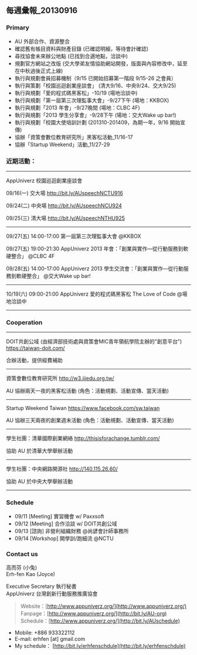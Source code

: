 ## 每週彙報_20130916

### Primary
* AU 外部合作、資源整合
* 確認舊有帳目資料與財產目錄 (已確認明細，等待會計確認)
* 尋找協會未來辦公地點 (已找到合適地點，洽談中)
* 規劃官方網站之改版 (交大學弟友情協助網站開發，版面與內容修改中，延至在中秋過後正式上線) 
* 執行與規劃會員招募機制（9/15 已開始招募第一階段 9/15-26 之會員）
* 執行與策劃「校園巡迴創業座談會」 (清大9/16、中央9/24、交大9/25)
* 執行與規劃「愛的程式碼黑客松」-10/19 (場地洽談中)
* 執行與規劃「第一屆第三次理監事大會」-9/27下午 (場地：KKBOX)
* 執行與規劃「2013 年會」-9/27晚間 (場地：CLBC 4F)
* 執行與規劃「2013 學生分享會」-9/28下午 (場地：交大Wake up bar!)
* 執行與規劃「校園大使培訓計劃 (201310-201409，為期一年，9/16 開始宣傳)
* 協辦「資策會數位教育研究所」黑客松活動_11/16-17 
* 協辦「Startup Weekend」活動_11/27-29 


### 近期活動：

----------------------------
AppUniverz 校園巡迴創業座談會

09/16(一) 交大場 http://bit.ly/AUspeechNCTU916

09/24(二) 中央場 http://bit.ly/AUspeechNCU924

09/25(三) 清大場 http://bit.ly/AUspeechNTHU925

----------------------------
09/27(五) 14:00-17:00 第一屆第三次理監事大會 @KKBOX

09/27(五) 19:00-21:30 AppUniverz 2013 年會：「創業與實作—從行動服務到軟硬整合」 @CLBC 4F

09/28(五) 14:00-17:00 AppUniverz 2013 學生交流會：「創業與實作—從行動服務到軟硬整合」 @交大Wake up bar!

----------------------------
10/19(六) 09:00-21:00 AppUniverz 愛的程式碼黑客松 The Love of Code @場地洽談中

----------------------------


### Cooperation
----------------------------
DOIT共創公域 (由經濟部技術處與資策會MIC青年領航學院主辦的"創意平台") https://taiwan-doit.com/

合辦活動，提供經費補助

----------------------------
資策會數位教育研究所 http://w3.iiiedu.org.tw/

AU 協辦兩天一夜的黑客松活動 (角色：活動規劃、活動宣傳、當天活動)

----------------------------
Startup Weekend Taiwan https://www.facebook.com/sw.taiwan

AU 協辦三天兩夜的創業週末活動 (角色：活動規劃、活動宣傳、當天活動)

----------------------------
學生社團：清華國際創業網絡 http://thisisforachange.tumblr.com/

協助 AU 於清華大學舉辦活動

----------------------------
學生社團：中央網路開源社 http://140.115.26.60/

協助 AU 於中央大學舉辦活動

----------------------------


### Schedule
* 09/11 [Meeting] 實習機會 w/ Paxxsoft
* 09/12 [Meeting] 合作洽談 w/ DOIT共創公域
* 09/13 [諮詢] 非營利組織財務 @尚諺會計師事務所
* 09/14 [Workshop] 開學訓/跑細流 @NCTU


### Contact us

高而芬 (小兔) <br/>
Erh-fen Kao (Joyce) <br/>

Executive Secretary 執行秘書 <br/>
AppUniverz 台灣創新行動服務推廣協會 <br/>
> Website：[http://www.appuniverz.org/](http://www.appuniverz.org/) <br/>
> Fanpage：[http://www.appuniverz.org/](http://bit.ly/AU-org) <br/>
> Schedule：[http://www.appuniverz.org/](http://bit.ly/AUschedule) <br/>

* Mobile: +886 933322112 
* E-mail: erhfen [at] gmail.com 
* My schedule： [http://bit.ly/erhfenschdule](http://bit.ly/erhfenschdule)
